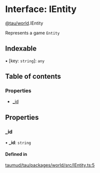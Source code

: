 # Interface: IEntity

[@tau/world](../modules/tau_world.md).IEntity

Represents a game `Entity`

## Indexable

▪ [key: `string`]: `any`

## Table of contents

### Properties

- [\_id](tau_world.IEntity.md#_id)

## Properties

### \_id

• **\_id**: `string`

#### Defined in

[taumud/tau/packages/world/src/IEntity.ts:5](https://github.com/tau-mud/tau/blob/9ec4b58/packages/world/src/IEntity.ts#L5)
